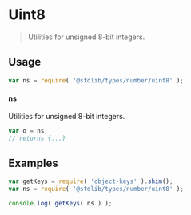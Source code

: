 # Uint8

> Utilities for unsigned 8-bit integers.

<section class="usage">

## Usage

```javascript
var ns = require( '@stdlib/types/number/uint8' );
```

#### ns

Utilities for unsigned 8-bit integers.

```javascript
var o = ns;
// returns {...}
```

</section>

<!-- /.usage -->

<section class="examples">

## Examples

<!-- TODO: better examples -->

```javascript
var getKeys = require( 'object-keys' ).shim();
var ns = require( '@stdlib/types/number/uint8' );

console.log( getKeys( ns ) );
```

</section>

<!-- /.examples -->

<section class="links">

</section>

<!-- /.links -->
